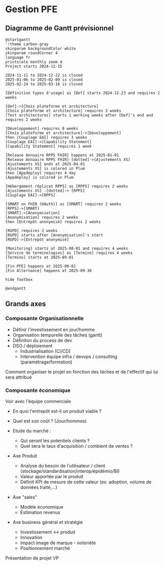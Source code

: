 # Gestion PFE

## Diagramme de Gantt prévisionnel

```plantuml
@startgantt
'!theme carbon-gray
skinparam backgroundColor white
skinparam roundCorner 4
language fr
printscale monthly zoom 4
Project starts 2024-12-15

2024-11-11 to 2024-12-22 is closed
2025-01-06 to 2025-02-09 is closed 
2025-02-24 to 2025-03-16 is closed

[Définition types d'usage] as [Def] starts 2024-12-23 and requires 2 weeks

[Def]->[Choix plateforme et architecture]
[Choix plateforme et architecture] requires 3 weeks
[Test architectures] starts 1 working weeks after [Def]'s end and requires 2 weeks

[Développement] requires 8 weeks
[Choix plateforme et architecture]->[Développement]
then [Couplage EAI] requires 3 weeks
[Couplage EAI]->[Capability Statement]
[Capability Statement] requires 1 week

[Release Annuaire RPPS FHIR] happens at 2025-01-01
[Release Annuaire RPPS FHIR]-[dotted]->[Ajustements XS]
[Ajustements XS] ends at 2025-04-01
[Ajustements XS] is colored in Plum
then [Appdeploy] requires 4 day
[Appdeploy] is colored in Plum

[Hébergement réplicat RPPS] as [RPPS] requires 2 weeks
[Ajustements XS] -[dotted]-> [RPPS]
[Couplage EAI]->[RPPS]

[SMART on FHIR (OAuth)] as [SMART] requires 2 weeks
[RPPS]->[SMART]
[SMART]->[Anonymisation]
[Anonymisation] requires 2 weeks
then [Entrepôt anonymisé] requires 2 weeks

[RGPD] requires 2 weeks
[RGPD] starts after [Anonymisation]'s start
[RGPD]->[Entrepôt anonymisé]

[Monitoring] starts at 2025-08-01 and requires 4 weeks
[Service de terminologies] as [Termino] requires 4 weeks
[Termino] starts at 2025-09-01

[Fin PFE] happens at 2025-09-01
[Fin Alternance] happens at 2025-09-30

hide footbox

@endgantt
```

## Grands axes


### Composante Organisationnelle
* Définir l'investissement en jour/homme
* Organisation temporelle des tâches (gantt) 
* Définiton du process de dev
* DSO / déploiement
    * Industrialisation (CI/CD)
    * Intervention équipe infra / devops / consulting (paramétrage/formation)


Comment organiser le projet en fonction des tâches et de l'effectif qui lui sera attribué


### Composante économique

Voir avec l'équipe commerciale

* En quoi l'entrepôt est-il un produit viable ?
* Quel est son coût ? (Jour/hommes)
* Etude du marché :
    * Qui seront les potentiels clients ?
    * Quel sera le taux d'acquisition / combient de ventes ?


* Axe Produit
    * Analyse du besoin de l'utilisateur / client (stockage/standardisation/interop/épidémio/BI)
    * Valeur apportée par le produit
    * Définit KPI de mesure de cette valeur (ex: adoption, volume de données traité,...)
* Axe "sales"
    * Modèle économique
    * Estimation revenus
* Axe business général et stratégie
    * Investissement <-> produit
    * Innovation
    * Impact image de marque - notoriété
    * Positionnement marché





Présentation de projet VP
